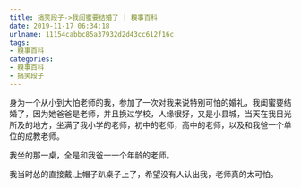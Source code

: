 ```yaml
---
title: 搞笑段子->我闺蜜要结婚了 | 糗事百科
date: 2019-11-17 06:34:18
urlname: 11154cabbc85a37932d2d43cc612f16c
tags: 
- 糗事百科
categories:
- 糗事百科
- 搞笑段子
---
```

身为一个从小到大怕老师的我，参加了一次对我来说特别可怕的婚礼，我闺蜜要结婚了，因为她爸爸是老师，并且换过学校，人缘很好，又是小县城，当天在我目光所及的地方，坐满了我小学的老师，初中的老师，高中的老师，以及和我爸一个单位的成教老师。

我坐的那一桌，全是和我爸一一个年龄的老师。

我当时怂的直接戴.上帽子趴桌子上了，希望没有人认出我，老师真的太可怕。



